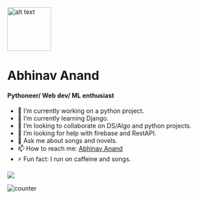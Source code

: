 <img src="https://github.com/atarax665/atarax665/blob/master/Hi.gif" alt="alt text" width="100" height="100" />

# Abhinav Anand
#### Pythoneer/ Web dev/ ML enthusiast
- 🔭 I’m currently working on a python project.
- 🌱 I’m currently learning Django.
- 👯 I’m looking to collaborate on DS/Algo and python projects. 
- 🤔 I’m looking for help with firebase and RestAPI.
- 💬 Ask me about songs and novels.
- 📫 How to reach me: [Abhinav Anand](atarax665.github.io)
- ⚡ Fun fact: I run on caffeine and songs.
<p align="left">
<img src="https://github-readme-stats.vercel.app/api?username=atarax665&count_private=true&include_all_commits=true&show_icons=true&title_color=0366d6&icon_color=0366d6&text_color=24292e&bg_color=fff" />
</p>
<p><img src="https://komarev.com/ghpvc/?username=atarax665" alt="counter" /></p>

